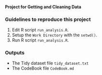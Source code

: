 #### Project for Getting and Cleaning Data

### Guidelines to reproduce this project
1. Edit R script `run_analysis.R`.
2. Setup the `Work Directory` with the `setwd()`.
3. Run R script `run_analysis.R`. 

### Outputs 
* The Tidy dataset file `tidy_dataset.txt` 
* The CodeBook file `CodeBook.md`
